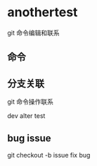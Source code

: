 # anothertest

git 命令编辑和联系

## 命令

## 分支关联

git 命令操作联系

dev alter test

## bug issue
git checkout -b issue
fix bug

